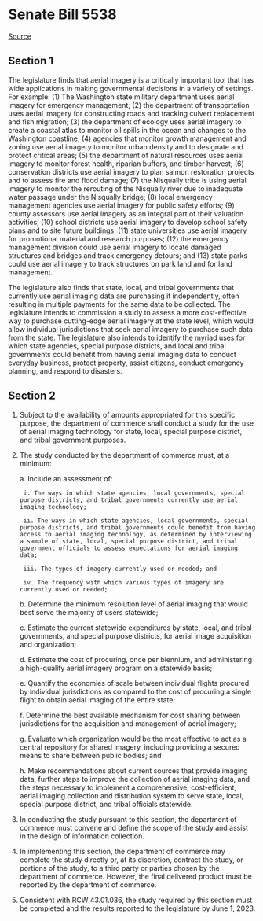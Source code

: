 # Senate Bill 5538

[Source](http://lawfilesext.leg.wa.gov/biennium/2021-22/Xml/Bills/Senate%20Bills/5538.xml)
## Section 1
The legislature finds that aerial imagery is a critically important tool that has wide applications in making governmental decisions in a variety of settings. For example: (1) The Washington state military department uses aerial imagery for emergency management; (2) the department of transportation uses aerial imagery for constructing roads and tracking culvert replacement and fish migration; (3) the department of ecology uses aerial imagery to create a coastal atlas to monitor oil spills in the ocean and changes to the Washington coastline; (4) agencies that monitor growth management and zoning use aerial imagery to monitor urban density and to designate and protect critical areas; (5) the department of natural resources uses aerial imagery to monitor forest health, riparian buffers, and timber harvest; (6) conservation districts use aerial imagery to plan salmon restoration projects and to assess fire and flood damage; (7) the Nisqually tribe is using aerial imagery to monitor the rerouting of the Nisqually river due to inadequate water passage under the Nisqually bridge; (8) local emergency management agencies use aerial imagery for public safety efforts; (9) county assessors use aerial imagery as an integral part of their valuation activities; (10) school districts use aerial imagery to develop school safety plans and to site future buildings; (11) state universities use aerial imagery for promotional material and research purposes; (12) the emergency management division could use aerial imagery to locate damaged structures and bridges and track emergency detours; and (13) state parks could use aerial imagery to track structures on park land and for land management.

The legislature also finds that state, local, and tribal governments that currently use aerial imaging data are purchasing it independently, often resulting in multiple payments for the same data to be collected. The legislature intends to commission a study to assess a more cost-effective way to purchase cutting-edge aerial imagery at the state level, which would allow individual jurisdictions that seek aerial imagery to purchase such data from the state. The legislature also intends to identify the myriad uses for which state agencies, special purpose districts, and local and tribal governments could benefit from having aerial imaging data to conduct everyday business, protect property, assist citizens, conduct emergency planning, and respond to disasters.


## Section 2
1. Subject to the availability of amounts appropriated for this specific purpose, the department of commerce shall conduct a study for the use of aerial imaging technology for state, local, special purpose district, and tribal government purposes.

2. The study conducted by the department of commerce must, at a minimum:

    a. Include an assessment of:

        i. The ways in which state agencies, local governments, special purpose districts, and tribal governments currently use aerial imaging technology;

        ii. The ways in which state agencies, local governments, special purpose districts, and tribal governments could benefit from having access to aerial imaging technology, as determined by interviewing a sample of state, local, special purpose district, and tribal government officials to assess expectations for aerial imaging data;

        iii. The types of imagery currently used or needed; and

        iv. The frequency with which various types of imagery are currently used or needed;

    b. Determine the minimum resolution level of aerial imaging that would best serve the majority of users statewide;

    c. Estimate the current statewide expenditures by state, local, and tribal governments, and special purpose districts, for aerial image acquisition and organization;

    d. Estimate the cost of procuring, once per biennium, and administering a high-quality aerial imagery program on a statewide basis;

    e. Quantify the economies of scale between individual flights procured by individual jurisdictions as compared to the cost of procuring a single flight to obtain aerial imaging of the entire state;

    f. Determine the best available mechanism for cost sharing between jurisdictions for the acquisition and management of aerial imagery;

    g. Evaluate which organization would be the most effective to act as a central repository for shared imagery, including providing a secured means to share between public bodies; and

    h. Make recommendations about current sources that provide imaging data, further steps to improve the collection of aerial imaging data, and the steps necessary to implement a comprehensive, cost-efficient, aerial imaging collection and distribution system to serve state, local, special purpose district, and tribal officials statewide.

3. In conducting the study pursuant to this section, the department of commerce must convene and define the scope of the study and assist in the design of information collection.

4. In implementing this section, the department of commerce may complete the study directly or, at its discretion, contract the study, or portions of the study, to a third party or parties chosen by the department of commerce. However, the final delivered product must be reported by the department of commerce.

5. Consistent with RCW 43.01.036, the study required by this section must be completed and the results reported to the legislature by June 1, 2023.

